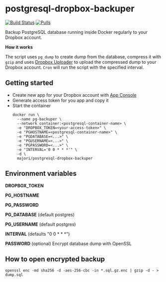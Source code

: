 # postgresql-dropbox-backuper

[![Build Status](https://travis-ci.com/majori/postgresql-dropbox-backuper.svg?branch=master)](https://travis-ci.com/majori/postgresql-dropbox-backuper) [![Pulls](https://img.shields.io/docker/pulls/majori/postgresql-dropbox-backuper.svg?style=flat-square)](https://cloud.docker.com/repository/docker/majori/postgresql-dropbox-backuper)

Backup PostgreSQL database running inside Docker regularly to your Dropbox account.

**How it works**

The script uses `pg_dump` to create dump from the database, compress it with `gzip` and uses [Dropbox Uploader](https://github.com/andreafabrizi/Dropbox-Uploader) to upload the compressed dump to your Dropbox account. `Cron` will run the script with the specified interval.

## Getting started

- Create new app for your Dropbox account with [App Console](https://www.dropbox.com/developers/apps)
- Generate access token for you app and copy it
- Start the container
  ```
  docker run \
    --name pg-backuper \
    --network container:<postgresql-container-name> \
    -e "DROPBOX_TOKEN=<your-access-token>" \
    -e "PGHOSTNAME=<postgresql-container-name>" \
    -e "PGDATABASE=<...>" \
    -e "PGUSERNAME=<...>" \
    -e "PGPASSWORD=<...>" \
    -e "INTERVAL='0 0 * * *'" \
    -d \
    majori/postgresql-dropbox-backuper
  ```

## Environment variables

**DROPBOX_TOKEN**

**PG_HOSTNAME**

**PG_PASSWORD**

**PG_DATABASE** (default postgres)

**PG_USERNAME** (default postgres)

**INTERVAL** (defaults "0 0 \* \* \*")

**PASSWORD** (optional) Encrypt database dump with OpenSSL

## How to open encrypted backup

`openssl enc -md sha256 -d -aes-256-cbc -in *.sql.gz.enc | gzip -d - > dump.sql`
